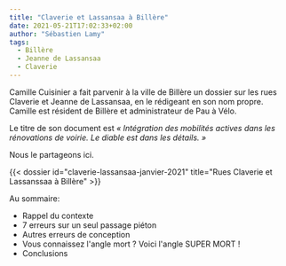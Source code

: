 ```yaml
---
title: "Claverie et Lassansaa à Billère"
date: 2021-05-21T17:02:33+02:00
author: "Sébastien Lamy"
tags:
  - Billère
  - Jeanne de Lassansaa
  - Claverie
---
```


Camille Cuisinier a fait parvenir à la ville de Billère un dossier sur les rues Claverie et Jeanne de Lassansaa, en le rédigeant en son nom propre. Camille est résident de Billère et administrateur de Pau à Vélo.

Le titre de son document est _« Intégration des mobilités actives dans les rénovations de voirie. Le diable est dans les détails. »_

Nous le partageons ici.

<div class="pure-g trombi">
{{< dossier id="claverie-lassansaa-janvier-2021" title="Rues Claverie et Lassanssaa à Billère" >}}
</div>

Au sommaire:
* Rappel du contexte
* 7 erreurs sur un seul passage piéton
* Autres erreurs de conception
* Vous connaissez l'angle mort ? Voici l'angle SUPER MORT !
* Conclusions
